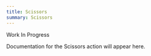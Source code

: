 ```yaml
---
title: Scissors
summary: Scissors
---
```


Work In Progress

Documentation for the Scissors action will appear here.